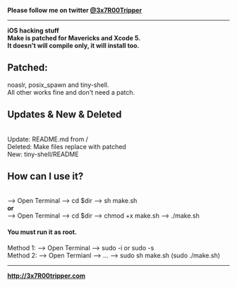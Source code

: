 <b>Please follow me on twitter <a href="http://twitter.com/3x7R00Tripper/">@3x7R00Tripper</a></b>

<hr>

<b>iOS hacking stuff</b>
<br>
<b>Make is patched for Mavericks and Xcode 5.</b><br>
<b>It doesn't will compile only, it will install too.</b>

<b><h2>Patched:</b><br></h2>
noaslr, posix_spawn and tiny-shell.<br>
All other works fine and don't need a patch.

<b><h2>Updates & New & Deleted</h2></b><br>
Update: README.md from /
<br>
Deleted: Make files replace with patched
<br>
New: tiny-shell/README

<b><h2>How can I use it?</b></h2>
<br>
--> Open Terminal --> cd $dir --> sh make.sh
<b><br>or</b><br>
--> Open Terminal --> cd $dir --> chmod +x make.sh --> ./make.sh

<b><h4>You must run it as root.</b><br></h4>
Method 1: --> Open Terminal --> sudo -i or sudo -s<br>
Method 2: --> Open Termianl --> ... --> sudo sh make.sh (sudo ./make.sh)<br>

<hr>

<b><a href="http://3x7R00Tripper.com">http://3x7R00tripper.com</a></b>
</b>
